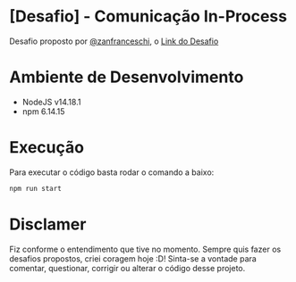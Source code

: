 # [Desafio] - Comunicação In-Process

Desafio proposto por [@zanfranceschi](https://twitter.com/zanfranceschi), o [Link do Desafio](https://dev.to/zanfranceschi/desafio-comunicacao-in-process-plk)

# Ambiente de Desenvolvimento

 * NodeJS v14.18.1
 * npm 6.14.15

# Execução

Para executar o código basta rodar o comando a baixo:

```sh
npm run start
```

# Disclamer

Fiz conforme o entendimento que tive no momento. Sempre quis fazer os desafios propostos, criei coragem hoje :D! 
Sinta-se a vontade para comentar, questionar, corrigir ou alterar o código desse projeto.

